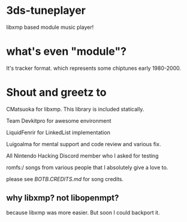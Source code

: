 # 3ds-tuneplayer

libxmp based module music player!

# what's even "module"?

It's tracker format. which represents some chiptunes early 1980-2000. 

# Shout and greetz to
CMatsuoka for libxmp. This library is included statically.

Team Devkitpro for awesome environment

LiquidFenrir for LinkedList implementation

Luigoalma for mental support and code review and various fix.

All Nintendo Hacking Discord member who I asked for testing

romfs:/ songs from various people that I absolutely give a love to.

please see *BOTB.CREDITS.md* for song credits.


## why libxmp? not libopenmpt?

because libxmp was more easier.
But soon I could backport it.


